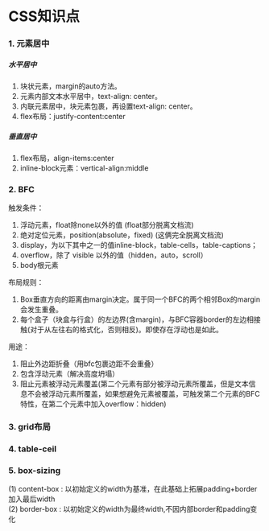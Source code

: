 # CSS知识点  
### 1. 元素居中  
##### 水平居中  
1. 块状元素，margin的auto方法。  
2. 元素内部文本水平居中，text-align: center。  
3. 内联元素居中，块元素包裹，再设置text-align: center。  
4. flex布局：justify-content:center

##### 垂直居中  
1. flex布局，align-items:center 
2. inline-block元素：vertical-align:middle  

### 2. BFC  
触发条件：
1. 浮动元素，float除none以外的值 (float部分脱离文档流) 
2. 绝对定位元素，position(absolute，fixed) (这俩完全脱离文档流)
3. display，为以下其中之一的值inline-block，table-cells，table-captions； 
4. overflow，除了 visible 以外的值（hidden，auto，scroll）
5. body根元素  

布局规则：  
1. Box垂直方向的距离由margin决定。属于同一个BFC的两个相邻Box的margin会发生重叠。  
2. 每个盒子（块盒与行盒）的左边界(含margin)，与BFC容器border的左边相接触(对于从左往右的格式化，否则相反)。即使存在浮动也是如此。  
  
用途：  
1. 阻止外边距折叠（用bfc包裹边距不会重叠）
2. 包含浮动元素（解决高度坍塌）
3. 阻止元素被浮动元素覆盖(第二个元素有部分被浮动元素所覆盖，但是文本信息不会被浮动元素所覆盖，如果想避免元素被覆盖，可触发第二个元素的BFC特性，在第二个元素中加入overflow：hidden)  
### 3. grid布局  
### 4. table-ceil  
### 5. box-sizing
(1) content-box : 以初始定义的width为基准，在此基础上拓展padding+border加入最后width  
(2) border-box : 以初始定义的width为最终width,不因内部border和padding变化  



